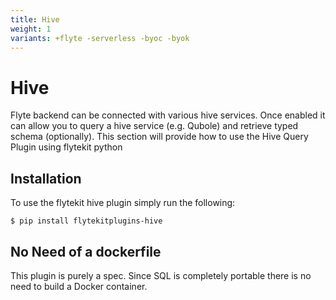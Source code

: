 ```yaml
---
title: Hive
weight: 1
variants: +flyte -serverless -byoc -byok
---
```


# Hive

Flyte backend can be connected with various hive services. Once enabled it can allow you to query a hive service (e.g. Qubole) and retrieve typed schema (optionally).
This section will provide how to use the Hive Query Plugin using flytekit python

## Installation

To use the flytekit hive plugin simply run the following:

```shell
$ pip install flytekitplugins-hive
```

## No Need of a dockerfile

This plugin is purely a spec. Since SQL is completely portable there is no need to build a Docker container.

